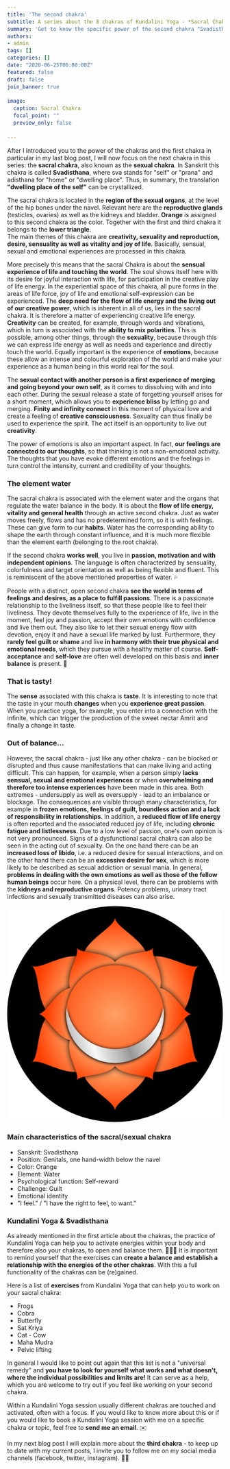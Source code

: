 ```yaml
---
title: 'The second chakra'
subtitle: A series about the 8 chakras of Kundalini Yoga - *Sacral Chakra*
summary: 'Get to know the specific power of the second chakra "Svadisthana", where we focus on creativity, sexuality and emotions.'
authors: 
- admin
tags: []
categories: []
date: "2020-06-25T00:00:00Z"
featured: false
draft: false
join_banner: true

image:
  caption: Sacral Chakra
  focal_point: ""
  preview_only: false

---
```


After I introduced you to the power of the chakras and the first chakra in particular in my last blog post, I will now focus on the next chakra in this series: the **sacral chakra**, also known as the **sexual chakra**. 
In Sanskrit this chakra is called **Svadisthana**, where sva stands for "self" or "prana" and adisthana for "home" or "dwelling place". Thus, in summary, the translation **"dwelling place of the self"** can be crystallized. 

The sacral chakra is located in the **region of the sexual organs**, at the level of the hip bones under the navel. Relevant here are the **reproductive glands** (testicles, ovaries) as well as the kidneys and bladder. 
**Orange** is assigned to this second chakra as the color. Together with the first and third chakra it belongs to the **lower triangle**.  
The main themes of this chakra are **creativity, sexuality and reproduction, desire, sensuality as well as vitality and joy of life**. Basically, sensual, sexual and emotional experiences are processed in this chakra.

More precisely this means that the sacral Chakra is about the **sensual experience of life and touching the world**. The soul shows itself here with its desire for joyful interaction with life, for participation in the creative play of life energy. In the experiential space of this chakra, all pure forms in the areas of life force, joy of life and emotional self-expression can be experienced. The **deep need for the flow of life energy and the living out of our creative power**, which is inherent in all of us, lies in the sacral chakra. It is therefore a matter of experiencing creative life energy. **Creativity** can be created, for example, through words and vibrations, which in turn is associated with the **ability to mix polarities**. 
This is possible, among other things, through the **sexuality**, because through this we can express life energy as well as needs and experience and directly touch the world. Equally important is the experience of **emotions**, because these allow an intense and colourful exploration of the world and make your experience as a human being in this world real for the soul. 

The **sexual contact with another person is a first experience of merging and going beyond your own self**, as it comes to dissolving with and into each other. During the sexual release a state of forgetting yourself arises for a short moment, which allows you to **experience bliss** by letting go and merging. **Finity and infinity connect** in this moment of physical love and create a feeling of **creative consciousness**. Sexuality can thus finally be used to experience the spirit. The act itself is an opportunity to live out **creativity**. 

The power of emotions is also an important aspect. In fact, **our feelings are connected to our thoughts**, so that thinking is not a non-emotional activity. The thoughts that you have evoke different emotions and the feelings in turn control the intensity, current and credibility of your thoughts. 

### The element water 

The sacral chakra is associated with the element water and the organs that regulate the water balance in the body. It is about the **flow of life energy, vitality and general health** through an active second chakra. 
Just as water moves freely, flows and has no predetermined form, so it is with feelings. These can give form to our **habits**. Water has the corresponding ability to shape the earth through constant influence, and it is much more flexible than the element earth (belonging to the root chakra).

If the second chakra **works well**, you live in **passion, motivation and with independent opinions**. The language is often characterized by sensuality, colorfulness and target orientation as well as being flexible and fluent. This is reminiscent of the above mentioned properties of water. 💦

People with a distinct, open second chakra **see the world in terms of feelings and desires, as a place to fulfill passions**. There is a passionate relationship to the liveliness itself, so that these people like to feel their liveliness. They devote themselves fully to the experience of life, live in the moment, feel joy and passion, accept their own emotions with confidence and live them out. They also like to let their sexual energy flow with devotion, enjoy it and have a sexual life marked by lust. 
Furthermore, they **rarely feel guilt or shame** and live **in harmony with their true physical and emotional needs**, which they pursue with a healthy matter of course. **Self-acceptance** and **self-love** are often well developed on this basis and **inner balance** is present. 🧡

### That is tasty! 

The **sense** associated with this chakra is **taste**. It is interesting to note that the taste in your mouth **changes** when you **experience great passion**. When you practice yoga, for example, you enter into a connection with the infinite, which can trigger the production of the sweet nectar Amrit and finally a change in taste. 

### Out of balance...

However, the sacral chakra - just like any other chakra - can be blocked or disrupted and thus cause manifestations that can make living and acting difficult. This can happen, for example, when a person simply **lacks sensual, sexual and emotional experiences** or when **overwhelming and therefore too intense experiences** have been made in this area. Both extremes - undersupply as well as oversupply - lead to an imbalance or blockage.
The consequences are visible through many characteristics, for example in **frozen emotions, feelings of guilt, boundless action and a lack of responsibility in relationships**. In addition, a **reduced flow of life energy** is often reported and the associated reduced joy of life, including **chronic fatigue and listlessness**. Due to a low level of passion, one's own opinion is not very pronounced. Signs of a dysfunctional sacral chakra can also be seen in the acting out of sexuality. On the one hand there can be an **increased loss of libido**, i.e. a reduced desire for sexual interactions, and on the other hand there can be an **excessive desire for sex**, which is more likely to be described as sexual addiction or sexual mania. 
In general, **problems in dealing with the own emotions as well as those of the fellow human beings** occur here.
On a physical level, there can be problems with the **kidneys and reproductive organs**. Potency problems, urinary tract infections and sexually transmitted diseases can also arise. 

![sakral chakra](sacral_chakra.png)

### Main characteristics of the sacral/sexual chakra

- Sanskrit: Svadisthana
- Position: Genitals, one hand-width below the navel
- Color: Orange
- Element: Water
- Psychological function: Self-reward
- Challenge: Guilt
- Emotional identity
- "I feel." / "I have the right to feel, to want."

### Kundalini Yoga & Svadisthana

As already mentioned in the first article about the chakras, the practice of Kundalini Yoga can help you to activate energies within your body and therefore also your chakras, to open and balance them. 🧘🏽‍♂️
It is important to remind yourself that the exercises can **create a balance and establish a relationship with the energies of the other chakras**. With this a full functionality of the chakras can be (re)gained. 

Here is a list of **exercises** from Kundalini Yoga that can help you to work on your sacral chakra:

- Frogs
- Cobra
- Butterfly
- Sat Kriya
- Cat - Cow
- Maha Mudra
- Pelvic lifting

In general I would like to point out again that this list is not a "universal remedy" and **you have to look for yourself what works and what doesn't, where the individual possibilities and limits are!** It can serve as a help, which you are welcome to try out if you feel like working on your second chakra.

Within a Kundalini Yoga session usually different chakras are touched and activated, often with a focus. If you would like to know more about this or if you would like to book a Kundalini Yoga session with me on a specific chakra or topic, feel free to **send me an email**. ✉️

In my next blog post I will explain more about the **third chakra** - to keep up to date with my current posts, I invite you to follow me on my social media channels (facebook, twitter, instagram). 🙏🏽
